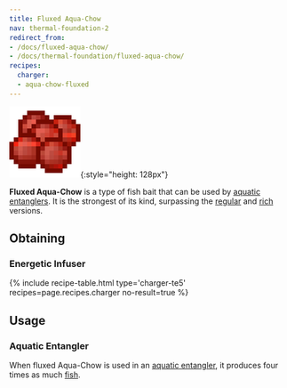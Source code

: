 ```yaml
---
title: Fluxed Aqua-Chow
nav: thermal-foundation-2
redirect_from:
- /docs/fluxed-aqua-chow/
- /docs/thermal-foundation/fluxed-aqua-chow/
recipes:
  charger:
  - aqua-chow-fluxed
---
```


![Fluxed Aqua-Chow](/assets/images/thermal-foundation/aqua-chow-fluxed.gif){:style="height: 128px"}


**Fluxed Aqua-Chow** is a type of fish bait that can be used by [aquatic
entanglers](/docs/thermal-expansion-5/aquatic-entangler/). It is the strongest of its kind,
surpassing the [regular](/docs/thermal-foundation-2/aqua-chow/) and [rich](/docs/thermal-foundation-2/rich-aqua-chow/)
versions.


Obtaining
---------

### Energetic Infuser
{% include recipe-table.html type='charger-te5' recipes=page.recipes.charger no-result=true %}


Usage
-----

### Aquatic Entangler
When fluxed Aqua-Chow is used in an [aquatic
entangler](/docs/thermal-expansion-5/aquatic-entangler/), it produces four times as much
[fish](https://minecraft.gamepedia.com/Fish).

